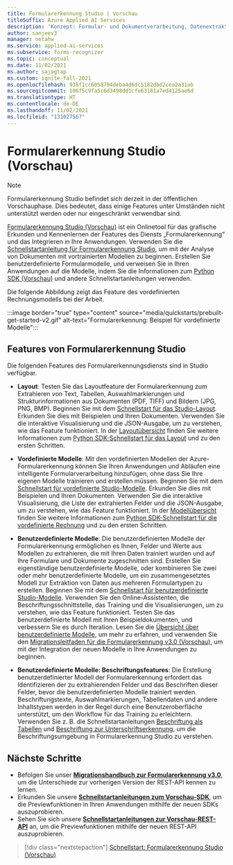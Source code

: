```yaml
---
title: Formularerkennung Studio | Vorschau
titleSuffix: Azure Applied AI Services
description: 'Konzept: Formular- und Dokumentverarbeitung, Datenextraktion und Analyse mit Formularerkennung Studio (Vorschau)'
author: sanjeev3
manager: netahw
ms.service: applied-ai-services
ms.subservice: forms-recognizer
ms.topic: conceptual
ms.date: 11/02/2021
ms.author: sajagtap
ms.custom: ignite-fall-2021
ms.openlocfilehash: 938f1cc6058794deba4d6dc5182dbd2cea2a31ab
ms.sourcegitcommit: 106f5c9fa5c6d3498dd1cfe63181a7ed4125ae6d
ms.translationtype: HT
ms.contentlocale: de-DE
ms.lasthandoff: 11/02/2021
ms.locfileid: "131027567"
---
```

# <a name="form-recognizer-studio-preview"></a>Formularerkennung Studio (Vorschau)

>[!NOTE]
> Formularerkennung Studio befindet sich derzeit in der öffentlichen Vorschauphase. Dies bedeutet, dass einige Features unter Umständen nicht unterstützt werden oder nur eingeschränkt verwendbar sind.

[Formularerkennung Studio (Vorschau)](https://formrecognizer.appliedai.azure.com/) ist ein Onlinetool für das grafische Erkunden und Kennenlernen der Features des Diensts „Formularerkennung“ und das Integrieren in Ihre Anwendungen. Verwenden Sie die [Schnellstartanleitung für Formularerkennung Studio](quickstarts/try-v3-form-recognizer-studio.md), um mit der Analyse von Dokumenten mit vortrainierten Modellen zu beginnen. Erstellen Sie benutzerdefinierte Formularmodelle, und verweisen Sie in Ihren Anwendungen auf die Modelle, indem Sie die Informationen zum [Python SDK (Vorschau)](quickstarts/try-v3-python-sdk.md) und andere Schnellstartanleitungen verwenden.

Die folgende Abbildung zeigt das Feature des vordefinierten Rechnungsmodells bei der Arbeit.

:::image border="true" type="content" source="media/quickstarts/prebuilt-get-started-v2.gif" alt-text="Formularerkennung: Beispiel für vordefinierte Modelle":::

## <a name="form-recognizer-studio-features"></a>Features von Formularerkennung Studio

Die folgenden Features des Formularerkennungsdiensts sind in Studio verfügbar.

* **Layout**: Testen Sie das Layoutfeature der Formularerkennung zum Extrahieren von Text, Tabellen, Auswahlmarkierungen und Strukturinformationen aus Dokumenten (PDF, TIFF) und Bildern (JPG, PNG, BMP). Beginnen Sie mit dem [Schnellstart für das Studio-Layout](quickstarts/try-v3-form-recognizer-studio.md#layout). Erkunden Sie dies mit Beispielen und Ihren Dokumenten. Verwenden Sie die interaktive Visualisierung und die JSON-Ausgabe, um zu verstehen, wie das Feature funktioniert. In der [Layoutübersicht](concept-layout.md) finden Sie weitere Informationen zum [Python SDK-Schnellstart für das Layout](quickstarts/try-v3-python-sdk.md#try-it-layout-model) und zu den ersten Schritten.

* **Vordefinierte Modelle**: Mit den vordefinierten Modellen der Azure-Formularerkennung können Sie Ihren Anwendungen und Abläufen eine intelligente Formularverarbeitung hinzufügen, ohne dass Sie Ihre eigenen Modelle trainieren und erstellen müssen. Beginnen Sie mit dem [Schnellstart für vordefinierte Studio-Modelle](quickstarts/try-v3-form-recognizer-studio.md#prebuilt-models). Erkunden Sie dies mit Beispielen und Ihren Dokumenten. Verwenden Sie die interaktive Visualisierung, die Liste der extrahierten Felder und die JSON-Ausgabe, um zu verstehen, wie das Feature funktioniert. In der [Modellübersicht](concept-model-overview.md) finden Sie weitere Informationen zum [Python SDK-Schnellstart für die vordefinierte Rechnung](quickstarts/try-v3-python-sdk.md#try-it-prebuilt-model) und zu den ersten Schritten.

* **Benutzerdefinierte Modelle**: Die benutzerdefinierten Modelle der Formularerkennung ermöglichen es Ihnen, Felder und Werte aus Modellen zu extrahieren, die mit Ihren Daten trainiert wurden und auf Ihre Formulare und Dokumente zugeschnitten sind. Erstellen Sie eigenständige benutzerdefinierte Modelle, oder kombinieren Sie zwei oder mehr benutzerdefinierte Modelle, um ein zusammengesetztes Modell zur Extraktion von Daten aus mehreren Formulartypen zu erstellen. Beginnen Sie mit dem [Schnellstart für benutzerdefinierte Studio-Modelle](quickstarts/try-v3-form-recognizer-studio.md#custom-model-basics).  Verwenden Sie den Online-Assistenten, die Beschriftungsschnittstelle, das Training und die Visualisierungen, um zu verstehen, wie das Feature funktioniert. Testen Sie das benutzerdefinierte Modell mit Ihren Beispieldokumenten, und verbessern Sie es durch Iteration. Lesen Sie die [Übersicht über benutzerdefinierte Modelle](concept-custom.md), um mehr zu erfahren, und verwenden Sie den [Migrationsleitfaden für die Formularerkennung v3.0 (Vorschau)](v3-migration-guide.md), um mit der Integration der neuen Modelle in Ihre Anwendungen zu beginnen.

* **Benutzerdefinierte Modelle: Beschriftungsfeatures**: Die Erstellung benutzerdefinierter Modell der Formularerkennung erfordert das Identifizieren der zu extrahierenden Felder und das Beschriften dieser Felder, bevor die benutzerdefinierten Modelle trainiert werden. Beschriftungstexte, Auswahlmarkierungen, Tabellendaten und andere Inhaltstypen werden in der Regel durch eine Benutzeroberfläche unterstützt, um den Workflow für das Training zu erleichtern. Verwenden Sie z. B. die Schnellstartanleitungen [Beschriftung als Tabellen](quickstarts/try-v3-form-recognizer-studio.md#labeling-as-tables) und [Beschriftung zur Unterschriftserkennung](quickstarts/try-v3-form-recognizer-studio.md#labeling-for-signature-detection), um die Beschriftungsumgebung in Formularerkennung Studio zu verstehen.

## <a name="next-steps"></a>Nächste Schritte

* Befolgen Sie unser [**Migrationshandbuch zur Formularerkennung v3.0**](v3-migration-guide.md), um die Unterschiede zur vorherigen Version der REST-API kennen zu lernen.
* Erkunden Sie unsere [**Schnellstartanleitungen zum Vorschau-SDK**](quickstarts/try-v3-python-sdk.md), um die Previewfunktionen in Ihren Anwendungen mithilfe der neuen SDKs auszuprobieren.
* Sehen Sie sich unsere [**Schnellstartanleitungen zur Vorschau-REST-API**](quickstarts/try-v3-rest-api.md) an, um die Previewfunktionen mithilfe der neuen REST-API auszuprobieren.

> [!div class="nextstepaction"]
> [Schnellstart: Formularerkennung Studio (Vorschau)](quickstarts/try-v3-form-recognizer-studio.md)

